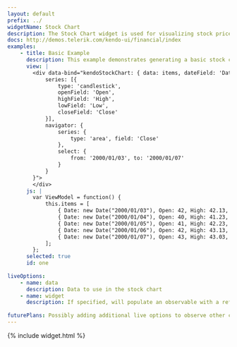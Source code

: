 ```yaml
---
layout: default
prefix: ../
widgetName: Stock Chart
description: The Stock Chart widget is used for visualizing stock prices over time.
docs: http://demos.telerik.com/kendo-ui/financial/index
examples:
    - title: Basic Example
      description: This example demonstrates generating a basic stock chart.
      view: |
        <div data-bind="kendoStockChart: { data: items, dateField: 'Date',
            series: [{
                type: 'candlestick', 
                openField: 'Open', 
                highField: 'High',
                lowField: 'Low',
                closeField: 'Close'
            }],
            navigator: {
                series: {
                    type: 'area', field: 'Close'
                },
                select: {
                    from: '2000/01/03', to: '2000/01/07'
                }
            }
        }"> 
        </div>
      js: |
        var ViewModel = function() {
            this.items = [
                { Date: new Date("2000/01/03"), Open: 42, High: 42.13, Low: 39.81, Close: 40.5 },
                { Date: new Date("2000/01/04"), Open: 40, High: 41.23, Low: 39.75, Close: 41 },
                { Date: new Date("2000/01/05"), Open: 41, High: 42.23, Low: 40.38, Close: 42 },
                { Date: new Date("2000/01/06"), Open: 42, High: 43.13, Low: 41.68, Close: 43 },
                { Date: new Date("2000/01/07"), Open: 43, High: 43.03, Low: 39.38, Close: 40 }
            ];
        };      
      selected: true
      id: one
  
liveOptions:
    - name: data
      description: Data to use in the stock chart
    - name: widget
      description: If specified, will populate an observable with a reference to the actual widget
      
futurePlans: Possibly adding additional live options to observe other configuration choices and refresh the chart.
---
```


{% include widget.html %}
